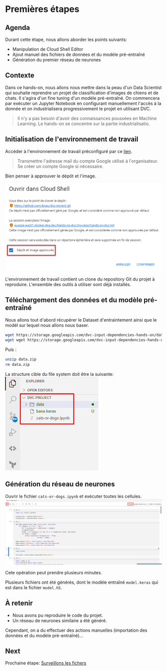 # Premières étapes

## Agenda

Durant cette étape, nous allons aborder les points suivants:

* Manipulation de Cloud Shell Editor
* Ajout manuel des fichiers de données et du modèle pré-entraîné
* Génération du premier réseau de neurones

## Contexte

Dans ce hands-on, nous allons nous mettre dans la peau d'un Data Scientist qui souhaite
reprendre un projet de classification d'images de chiens et de chats.
Il s'agira d'un fine tuning d'un modèle pré-entraîné.
On commencera par exécuter un Jupyter Notebook en configurant manuellement l'accès à la donnée
et on industrialisera progressivement le projet en utilisant DVC.

> Il n'y a pas besoin d'avoir des connaissances poussées en Machine Learning.
> Le hands-on se concentre sur la partie industrialisatio.

## Initialisation de l'environnement de travail

Accéder à l'environnement de travail préconfiguré par ce [lien](https://shell.cloud.google.com/cloudshell/editor?ephemeral=false).

> Transmettre l'adresse mail du compte Google utilisé à l'organisateur.
> Se créer un compte Google si nécessaire.

Bien penser à approuver le dépôt et l'image.

![screenshot_approve](./assets/01.approve.png)

L'environnement de travail contient un clone du repository Git du projet à reproduire.
L'ensemble des outils à utiliser sont déjà installés.

## Téléchargement des données et du modèle pré-entraîné

Nous allons tout d'abord récupérer le Dataset d'entraintement ainsi que le modél sur lequel nous allons nous baser.

```bash
wget https://storage.googleapis.com/dvc-input-dependencies-hands-on/data.zip
wget wget https://storage.googleapis.com/dvc-input-dependencies-hands-on/base.h5
```

Puis :

```bash
unzip data.zip
rm data.zip
```

La structure cible du file system doit être la suivante:
![screenshot_fs](./assets/01.fs.png)

## Génération du réseau de neurones

Ouvrir le fichier `cats-or-dogs.ipynb` et exécuter toutes les cellules.
![screenshot_exec_cells](./assets/01.exec_cells.png)

Cete opération peut prendre plusieurs minutes.

Plusieurs fichiers ont été générés, dont le modèle entraîné `model.keras` qui est dans le fichier `model.h5`.

## À retenir

* Nous avons pu reproduire le code du projet.
* Un réseau de neurones similaire a été généré.

Cependant, on a du effectuer des actions manuelles (importation des données et du modèle pré-entraîné)...

## Next

Prochaine étape: [Surveillons les fichers](02.track_files.md)